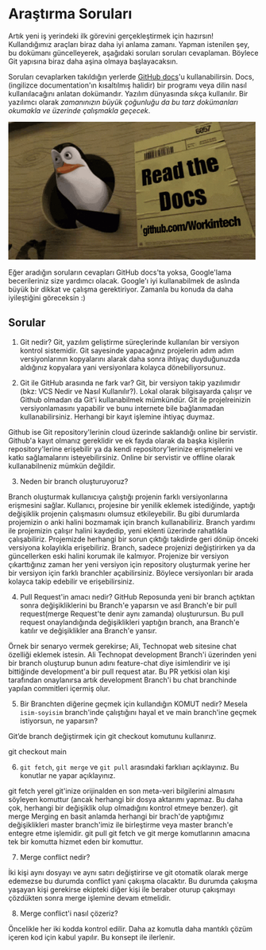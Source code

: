 # Araştırma Soruları

Artık yeni iş yerindeki ilk görevini gerçekleştirmek için hazırsın! Kullandığımız araçları biraz daha iyi anlama zamanı. Yapman istenilen şey, bu dokümanı güncelleyerek, aşağıdaki soruları soruları cevaplaman. Böylece Git yapısına biraz daha aşina olmaya başlayacaksın.

Soruları cevaplarken takıldığın yerlerde [GitHub docs](https://docs.github.com/en)'u kullanabilirsin. Docs, (ingilizce documentation'ın kısaltılmış halidir) bir programı veya dilin nasıl kullanılacağını anlatan dokümandır. Yazılım dünyasında sıkça kullanılır. Bir yazılımcı olarak _zamanınızın büyük çoğunluğu da bu tarz dokümanları okumakla ve üzerinde çalışmakla geçecek_.

![READ THE DOCS](https://github.com/Workintech/FSWeb-S1G1-Projesi-Web-Development-Projesi-icin-Git/blob/main/read-the-docs-wit.gif?raw=true)

Eğer aradığın soruların cevapları GitHub docs'ta yoksa, Google'lama becerileriniz size yardımcı olacak. Google'ı iyi kullanabilmek de aslında büyük bir dikkat ve çalışma gerektiriyor. Zamanla bu konuda da daha iyileştiğini göreceksin :)

## Sorular

1. Git nedir?
Git, yazılım geliştirme süreçlerinde kullanılan bir versiyon kontrol sistemidir. Git sayesinde yapacağınız projelerin adım adım versiyonlarının kopyalarını alarak daha sonra ihtiyaç duyduğunuzda aldığınız kopyalara yani versiyonlara kolayca dönebiliyorsunuz.

2. Git ile GitHub arasında ne fark var?
Git, bir versiyon takip yazılımıdır (bkz: VCS Nedir ve Nasıl Kullanılır?). Lokal olarak bilgisayarda çalışır ve Github olmadan da Git'i kullanabilmek mümkündür. Git ile projelreinizin versiyonlamasını yapabilir ve bunu internete bile bağlanmadan kullanabilirsiniz. Herhangi bir kayıt işlemine ihtiyaç duymaz.

Github ise Git repository'lerinin cloud üzerinde saklandığı online bir servistir. Github'a kayıt olmanız gereklidir ve ek fayda olarak da başka kişilerin repository'lerine erişebilir ya da kendi repository'lerinize erişmelerini ve katkı sağlamalarını isteyebilirsiniz. Online bir servistir ve offline olarak kullanabilneniz mümkün değildir.

3. Neden bir branch oluşturuyoruz?

Branch oluşturmak kullanıcıya çalıştığı projenin farklı versiyonlarına erişmesini sağlar. Kullanıcı, projesine bir yenilik eklemek istediğinde, yaptığı değişiklik projenin çalışmasını olumsuz etkileyebilir. Bu gibi durumlarda projemizin o anki halini bozmamak için branch kullanabiliriz. Branch yardımı ile projemizin çalışır halini kaydedip, yeni eklenti üzerinde rahatlıkla çalışabiliriz. Projemizde herhangi bir sorun çıktığı takdirde geri dönüp önceki versiyona kolaylıkla erişebiliriz. Branch, sadece projenizi değiştirirken ya da güncellerken eski halini korumak ile kalmıyor. Projenize bir versiyon çıkarttığınız zaman her yeni versiyon için repository oluşturmak yerine her bir versiyon için farklı branchler açabilirsiniz. Böylece versiyonları bir arada kolayca takip edebilir ve erişebilirsiniz.

4. Pull Request'in amacı nedir?
GitHub Reposunda yeni bir branch açtıktan sonra değişikliklerini bu Branch'e yaparsın ve asıl Branch'e bir pull request(merge Request'te denir aynı zamanda) oluşturursun. Bu pull request onaylandığında değişiklikleri yaptığın branch, ana Branch'e katılır ve değişiklikler ana Branch'e yansır.

Örnek bir senaryo vermek gerekirse; Ali, Technopat web sitesine chat özelliği eklemek istesin. Ali Technopat development Branch'i üzerinden yeni bir branch oluşturup bunun adını feature-chat diye isimlendirir ve işi bittiğinde development'a bir pull request atar. Bu PR yetkisi olan kişi tarafından onaylanırsa artık development Branch'i bu chat branchinde yapılan commitleri içermiş olur.

5. Bir Branchten diğerine geçmek için kullandığın KOMUT nedir? Mesela `isim-soyisim` branch'inde çalıştığını hayal et ve main branch'ine geçmek istiyorsun, ne yaparsın?

Git’de branch değiştirmek için git checkout komutunu kullanırız.

git checkout main 

6. `git fetch`, `git merge` ve `git pull` arasındaki farklıarı açıklayınız. Bu konutlar ne yapar açıklayınız.

git fetch yerel git'inize orijinalden en son meta-veri bilgilerini almasını söyleyen komuttur (ancak herhangi bir dosya aktarımı yapmaz. Bu daha çok, herhangi bir değişiklik olup olmadığını kontrol etmeye benzer). 
git merge Merging en basit anlamda herhangi bir brach'de yaptığımız değişiklikleri master branch'imiz ile birleştirme veya master branch'e entegre etme işlemidir. 
git pull git fetch ve git merge komutlarının amacına tek bir komutta hizmet eden bir komuttur.

7. Merge conflict nedir?

İki kişi aynı dosyayı ve aynı satırı değiştirirse ve git otomatik olarak merge edemezse bu durumda conflict yani çakışma olacaktır. 
Bu durumda çakışma yaşayan kişi gerekirse ekipteki diğer kişi ile beraber oturup çakışmayı çözdükten sonra merge işlemine devam etmelidir.

8. Merge conflict'i nasıl çözeriz?

Öncelikle her iki kodda kontrol edilir. Daha az komutla daha mantıklı çözüm içeren kod için kabul yapılır. Bu konsept ile ilerlenir. 

